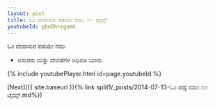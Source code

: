 ```yaml
---
layout: post
title: ಓಂ ದೇವಾಸುರ ಪತಯೇ ನಮಃ ೧೧ ಟೈಮ್ಸ್
youtubeId: gheDhregamk
---
```

 
 
 ಓಂ ದೇವಾಸುರ ಪತಯೇ ನಮಃ  
 
 -  ಅಸುರರು ಮತ್ತು ದೇವತೆಗಳ ಅಧಿಪತಿ ಯಾರು 
 
  
 
  
 
 
 
 
 
 


{% include youtubePlayer.html id=page.youtubeId %}
 
[Next]({{ site.baseurl }}{% link  split1/_posts/2014-07-13-ಓಂ ಪಥ್ಯೆ ನಮಃ ೧೧ ಟೈಮ್ಸ್.md%})
 
